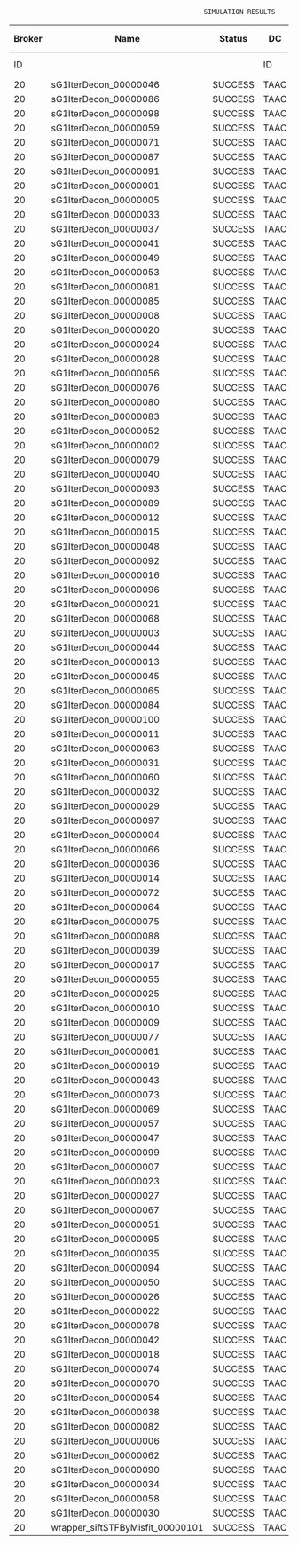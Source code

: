 

                                                     SIMULATION RESULTS

|Broker|         Name         | Status|  DC  |Host|Host PEs |VM|   VM PEs|   VM MIPS|ActivityLen|StartTime|FinishTime|ExecTime
|------|----------------------|-------|------|----|---------|--|---------|----------|-----------|---------|----------|--------
|    ID|                      |       |    ID|  ID|CPU cores|ID|CPU cores|        MI|         MI|  Seconds|   Seconds| Seconds
|    20| sG1IterDecon_00000046|SUCCESS|  TAAC|   0|       12|81|        2|    1000.0|      56150|  22572.9|   23276.3|   703.3
|    20| sG1IterDecon_00000086|SUCCESS|  TAAC|   0|       12|81|        2|    1000.0|      56150|  22572.9|   23276.3|   703.3
|    20| sG1IterDecon_00000098|SUCCESS|  TAAC|   0|       12|81|        2|    1000.0|      56150|  22572.9|   23276.3|   703.3
|    20| sG1IterDecon_00000059|SUCCESS|  TAAC|   1|       12|82|        2|    1000.0|      56150|  22572.9|   23276.3|   703.3
|    20| sG1IterDecon_00000071|SUCCESS|  TAAC|   1|       12|82|        2|    1000.0|      56150|  22572.9|   23276.3|   703.3
|    20| sG1IterDecon_00000087|SUCCESS|  TAAC|   1|       12|82|        2|    1000.0|      56150|  22572.9|   23276.3|   703.3
|    20| sG1IterDecon_00000091|SUCCESS|  TAAC|   1|       12|82|        2|    1000.0|      56150|  22572.9|   23276.3|   703.3
|    20| sG1IterDecon_00000001|SUCCESS|  TAAC|   2|       12|80|        2|    1000.0|      56150|  22572.9|   23276.3|   703.3
|    20| sG1IterDecon_00000005|SUCCESS|  TAAC|   2|       12|80|        2|    1000.0|      56150|  22572.9|   23276.3|   703.3
|    20| sG1IterDecon_00000033|SUCCESS|  TAAC|   2|       12|80|        2|    1000.0|      56150|  22572.9|   23276.3|   703.3
|    20| sG1IterDecon_00000037|SUCCESS|  TAAC|   2|       12|80|        2|    1000.0|      56150|  22572.9|   23276.3|   703.3
|    20| sG1IterDecon_00000041|SUCCESS|  TAAC|   2|       12|80|        2|    1000.0|      56150|  22572.9|   23276.3|   703.3
|    20| sG1IterDecon_00000049|SUCCESS|  TAAC|   2|       12|80|        2|    1000.0|      56150|  22572.9|   23276.3|   703.3
|    20| sG1IterDecon_00000053|SUCCESS|  TAAC|   2|       12|80|        2|    1000.0|      56150|  22572.9|   23276.3|   703.3
|    20| sG1IterDecon_00000081|SUCCESS|  TAAC|   2|       12|80|        2|    1000.0|      56150|  22572.9|   23276.3|   703.3
|    20| sG1IterDecon_00000085|SUCCESS|  TAAC|   2|       12|80|        2|    1000.0|      56150|  22572.9|   23276.3|   703.3
|    20| sG1IterDecon_00000008|SUCCESS|  TAAC|   2|       12|83|        2|    1000.0|      56150|  22572.9|   23276.3|   703.3
|    20| sG1IterDecon_00000020|SUCCESS|  TAAC|   2|       12|83|        2|    1000.0|      56150|  22572.9|   23276.3|   703.3
|    20| sG1IterDecon_00000024|SUCCESS|  TAAC|   2|       12|83|        2|    1000.0|      56150|  22572.9|   23276.3|   703.3
|    20| sG1IterDecon_00000028|SUCCESS|  TAAC|   2|       12|83|        2|    1000.0|      56150|  22572.9|   23276.3|   703.3
|    20| sG1IterDecon_00000056|SUCCESS|  TAAC|   2|       12|83|        2|    1000.0|      56150|  22572.9|   23276.3|   703.3
|    20| sG1IterDecon_00000076|SUCCESS|  TAAC|   2|       12|83|        2|    1000.0|      56150|  22572.9|   23276.3|   703.3
|    20| sG1IterDecon_00000080|SUCCESS|  TAAC|   2|       12|83|        2|    1000.0|      56150|  22572.9|   23276.3|   703.3
|    20| sG1IterDecon_00000083|SUCCESS|  TAAC|   1|       12|82|        2|    1000.0|      59381|  22572.9|   23310.4|   737.5
|    20| sG1IterDecon_00000052|SUCCESS|  TAAC|   2|       12|83|        2|    1000.0|      61375|  22572.9|   23323.5|   750.6
|    20| sG1IterDecon_00000002|SUCCESS|  TAAC|   0|       12|81|        2|    1000.0|      60450|  22572.9|   23324.3|   751.4
|    20| sG1IterDecon_00000079|SUCCESS|  TAAC|   1|       12|82|        2|    1000.0|      83667|  22572.9|   23553.4|   980.5
|    20| sG1IterDecon_00000040|SUCCESS|  TAAC|   2|       12|83|        2|    1000.0|      91200|  22572.9|   23578.8|  1005.8
|    20| sG1IterDecon_00000093|SUCCESS|  TAAC|   2|       12|80|        2|    1000.0|      96311|  22572.9|   23598.1|  1025.2
|    20| sG1IterDecon_00000089|SUCCESS|  TAAC|   2|       12|80|        2|    1000.0|     115702|  22572.9|   23744.1|  1171.2
|    20| sG1IterDecon_00000012|SUCCESS|  TAAC|   2|       12|83|        2|    1000.0|     117306|  22572.9|   23788.0|  1215.0
|    20| sG1IterDecon_00000015|SUCCESS|  TAAC|   1|       12|82|        2|    1000.0|     115126|  22572.9|   23853.4|  1280.4
|    20| sG1IterDecon_00000048|SUCCESS|  TAAC|   2|       12|83|        2|    1000.0|     131219|  22572.9|   23892.7|  1319.8
|    20| sG1IterDecon_00000092|SUCCESS|  TAAC|   2|       12|83|        2|    1000.0|     135995|  22572.9|   23926.3|  1353.4
|    20| sG1IterDecon_00000016|SUCCESS|  TAAC|   2|       12|83|        2|    1000.0|     144034|  22572.9|   23978.9|  1406.0
|    20| sG1IterDecon_00000096|SUCCESS|  TAAC|   2|       12|83|        2|    1000.0|     146964|  22572.9|   23996.6|  1423.7
|    20| sG1IterDecon_00000021|SUCCESS|  TAAC|   2|       12|80|        2|    1000.0|     156382|  22572.9|   24031.0|  1458.0
|    20| sG1IterDecon_00000068|SUCCESS|  TAAC|   2|       12|83|        2|    1000.0|     162933|  22572.9|   24085.0|  1512.1
|    20| sG1IterDecon_00000003|SUCCESS|  TAAC|   1|       12|82|        2|    1000.0|     143490|  22572.9|   24109.3|  1536.4
|    20| sG1IterDecon_00000044|SUCCESS|  TAAC|   2|       12|83|        2|    1000.0|     168756|  22572.9|   24114.0|  1541.1
|    20| sG1IterDecon_00000013|SUCCESS|  TAAC|   2|       12|80|        2|    1000.0|     173487|  22572.9|   24142.9|  1570.0
|    20| sG1IterDecon_00000045|SUCCESS|  TAAC|   2|       12|80|        2|    1000.0|     193935|  22572.9|   24266.2|  1693.3
|    20| sG1IterDecon_00000065|SUCCESS|  TAAC|   2|       12|80|        2|    1000.0|     195345|  22572.9|   24274.0|  1701.1
|    20| sG1IterDecon_00000084|SUCCESS|  TAAC|   2|       12|83|        2|    1000.0|     231134|  22572.9|   24395.3|  1822.3
|    20| sG1IterDecon_00000100|SUCCESS|  TAAC|   2|       12|83|        2|    1000.0|     237950|  22572.9|   24422.6|  1849.7
|    20| sG1IterDecon_00000011|SUCCESS|  TAAC|   1|       12|82|        2|    1000.0|     182930|  22572.9|   24447.0|  1874.1
|    20| sG1IterDecon_00000063|SUCCESS|  TAAC|   1|       12|82|        2|    1000.0|     188230|  22572.9|   24489.5|  1916.5
|    20| sG1IterDecon_00000031|SUCCESS|  TAAC|   1|       12|82|        2|    1000.0|     190673|  22572.9|   24507.9|  1935.0
|    20| sG1IterDecon_00000060|SUCCESS|  TAAC|   2|       12|83|        2|    1000.0|     265578|  22572.9|   24519.6|  1946.7
|    20| sG1IterDecon_00000032|SUCCESS|  TAAC|   2|       12|83|        2|    1000.0|     270491|  22572.9|   24534.4|  1961.5
|    20| sG1IterDecon_00000029|SUCCESS|  TAAC|   2|       12|80|        2|    1000.0|     252025|  22572.9|   24557.5|  1984.6
|    20| sG1IterDecon_00000097|SUCCESS|  TAAC|   2|       12|80|        2|    1000.0|     274532|  22572.9|   24659.0|  2086.1
|    20| sG1IterDecon_00000004|SUCCESS|  TAAC|   2|       12|83|        2|    1000.0|     334964|  22572.9|   24695.6|  2122.7
|    20| sG1IterDecon_00000066|SUCCESS|  TAAC|   0|       12|81|        2|    1000.0|     190704|  22572.9|   24697.6|  2124.6
|    20| sG1IterDecon_00000036|SUCCESS|  TAAC|   2|       12|83|        2|    1000.0|     337139|  22572.9|   24699.9|  2127.0
|    20| sG1IterDecon_00000014|SUCCESS|  TAAC|   0|       12|81|        2|    1000.0|     197394|  22572.9|   24764.4|  2191.5
|    20| sG1IterDecon_00000072|SUCCESS|  TAAC|   2|       12|83|        2|    1000.0|     387256|  22572.9|   24775.3|  2202.4
|    20| sG1IterDecon_00000064|SUCCESS|  TAAC|   2|       12|83|        2|    1000.0|     394582|  22572.9|   24782.5|  2209.6
|    20| sG1IterDecon_00000075|SUCCESS|  TAAC|   1|       12|82|        2|    1000.0|     234888|  22572.9|   24819.7|  2246.8
|    20| sG1IterDecon_00000088|SUCCESS|  TAAC|   2|       12|83|        2|    1000.0|     467079|  22572.9|   24855.0|  2282.1
|    20| sG1IterDecon_00000039|SUCCESS|  TAAC|   1|       12|82|        2|    1000.0|     244204|  22572.9|   24880.7|  2307.8
|    20| sG1IterDecon_00000017|SUCCESS|  TAAC|   2|       12|80|        2|    1000.0|     341331|  22572.9|   24926.4|  2353.5
|    20| sG1IterDecon_00000055|SUCCESS|  TAAC|   1|       12|82|        2|    1000.0|     255737|  22572.9|   24950.2|  2377.3
|    20| sG1IterDecon_00000025|SUCCESS|  TAAC|   2|       12|80|        2|    1000.0|     358800|  22572.9|   24987.7|  2414.8
|    20| sG1IterDecon_00000010|SUCCESS|  TAAC|   0|       12|81|        2|    1000.0|     225339|  22572.9|   25031.0|  2458.1
|    20| sG1IterDecon_00000009|SUCCESS|  TAAC|   2|       12|80|        2|    1000.0|     391043|  22572.9|   25084.6|  2511.7
|    20| sG1IterDecon_00000077|SUCCESS|  TAAC|   2|       12|80|        2|    1000.0|     424669|  22572.9|   25168.7|  2595.8
|    20| sG1IterDecon_00000061|SUCCESS|  TAAC|   2|       12|80|        2|    1000.0|     449668|  22572.9|   25218.7|  2645.8
|    20| sG1IterDecon_00000019|SUCCESS|  TAAC|   1|       12|82|        2|    1000.0|     310565|  22572.9|   25253.4|  2680.4
|    20| sG1IterDecon_00000043|SUCCESS|  TAAC|   1|       12|82|        2|    1000.0|     315524|  22572.9|   25278.2|  2705.3
|    20| sG1IterDecon_00000073|SUCCESS|  TAAC|   2|       12|80|        2|    1000.0|     514833|  22572.9|   25316.6|  2743.7
|    20| sG1IterDecon_00000069|SUCCESS|  TAAC|   2|       12|80|        2|    1000.0|     517533|  22572.9|   25319.2|  2746.3
|    20| sG1IterDecon_00000057|SUCCESS|  TAAC|   2|       12|80|        2|    1000.0|     548071|  22572.9|   25349.9|  2776.9
|    20| sG1IterDecon_00000047|SUCCESS|  TAAC|   1|       12|82|        2|    1000.0|     378587|  22572.9|   25562.3|  2989.4
|    20| sG1IterDecon_00000099|SUCCESS|  TAAC|   1|       12|82|        2|    1000.0|     388369|  22572.9|   25601.5|  3028.6
|    20| sG1IterDecon_00000007|SUCCESS|  TAAC|   1|       12|82|        2|    1000.0|     417184|  22572.9|   25702.6|  3129.7
|    20| sG1IterDecon_00000023|SUCCESS|  TAAC|   1|       12|82|        2|    1000.0|     440432|  22572.9|   25772.5|  3199.5
|    20| sG1IterDecon_00000027|SUCCESS|  TAAC|   1|       12|82|        2|    1000.0|     452997|  22572.9|   25804.0|  3231.0
|    20| sG1IterDecon_00000067|SUCCESS|  TAAC|   1|       12|82|        2|    1000.0|     473732|  22572.9|   25845.4|  3272.4
|    20| sG1IterDecon_00000051|SUCCESS|  TAAC|   1|       12|82|        2|    1000.0|     478427|  22572.9|   25852.5|  3279.6
|    20| sG1IterDecon_00000095|SUCCESS|  TAAC|   1|       12|82|        2|    1000.0|     485151|  22572.9|   25859.3|  3286.3
|    20| sG1IterDecon_00000035|SUCCESS|  TAAC|   1|       12|82|        2|    1000.0|     493480|  22572.9|   25867.5|  3294.6
|    20| sG1IterDecon_00000094|SUCCESS|  TAAC|   0|       12|81|        2|    1000.0|     318396|  22572.9|   25869.9|  3297.0
|    20| sG1IterDecon_00000050|SUCCESS|  TAAC|   0|       12|81|        2|    1000.0|     318735|  22572.9|   25872.8|  3299.9
|    20| sG1IterDecon_00000026|SUCCESS|  TAAC|   0|       12|81|        2|    1000.0|     322630|  22572.9|   25904.0|  3331.1
|    20| sG1IterDecon_00000022|SUCCESS|  TAAC|   0|       12|81|        2|    1000.0|     357190|  22572.9|   26164.0|  3591.1
|    20| sG1IterDecon_00000078|SUCCESS|  TAAC|   0|       12|81|        2|    1000.0|     360476|  22572.9|   26187.2|  3614.3
|    20| sG1IterDecon_00000042|SUCCESS|  TAAC|   0|       12|81|        2|    1000.0|     368699|  22572.9|   26241.0|  3668.1
|    20| sG1IterDecon_00000018|SUCCESS|  TAAC|   0|       12|81|        2|    1000.0|     414263|  22572.9|   26515.6|  3942.6
|    20| sG1IterDecon_00000074|SUCCESS|  TAAC|   0|       12|81|        2|    1000.0|     424552|  22572.9|   26572.5|  3999.5
|    20| sG1IterDecon_00000070|SUCCESS|  TAAC|   0|       12|81|        2|    1000.0|     448310|  22572.9|   26691.3|  4118.4
|    20| sG1IterDecon_00000054|SUCCESS|  TAAC|   0|       12|81|        2|    1000.0|     450508|  22572.9|   26701.2|  4128.3
|    20| sG1IterDecon_00000038|SUCCESS|  TAAC|   0|       12|81|        2|    1000.0|     477933|  22572.9|   26811.0|  4238.1
|    20| sG1IterDecon_00000082|SUCCESS|  TAAC|   0|       12|81|        2|    1000.0|     479541|  22572.9|   26816.7|  4243.8
|    20| sG1IterDecon_00000006|SUCCESS|  TAAC|   0|       12|81|        2|    1000.0|     495411|  22572.9|   26864.4|  4291.4
|    20| sG1IterDecon_00000062|SUCCESS|  TAAC|   0|       12|81|        2|    1000.0|     512294|  22572.9|   26906.6|  4333.7
|    20| sG1IterDecon_00000090|SUCCESS|  TAAC|   0|       12|81|        2|    1000.0|     525791|  22572.9|   26933.5|  4360.6
|    20| sG1IterDecon_00000034|SUCCESS|  TAAC|   0|       12|81|        2|    1000.0|     550026|  22572.9|   26970.0|  4397.1
|    20| sG1IterDecon_00000058|SUCCESS|  TAAC|   0|       12|81|        2|    1000.0|     559233|  22572.9|   26979.3|  4406.4
|    20| sG1IterDecon_00000030|SUCCESS|  TAAC|   0|       12|81|        2|    1000.0|     560188|  22572.9|   26980.2|  4407.3
|    20|wrapper_siftSTFByMisfit_00000101|SUCCESS|  TAAC|   2|       12|80|        2|    1000.0|      13510|  26980.2|   26993.9|    13.6

